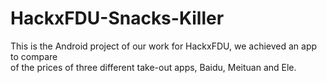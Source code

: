# HackxFDU-Snacks-Killer
This is the Android project of our work for HackxFDU, we achieved an app to compare  
of the prices of three different take-out apps, Baidu, Meituan and Ele.
